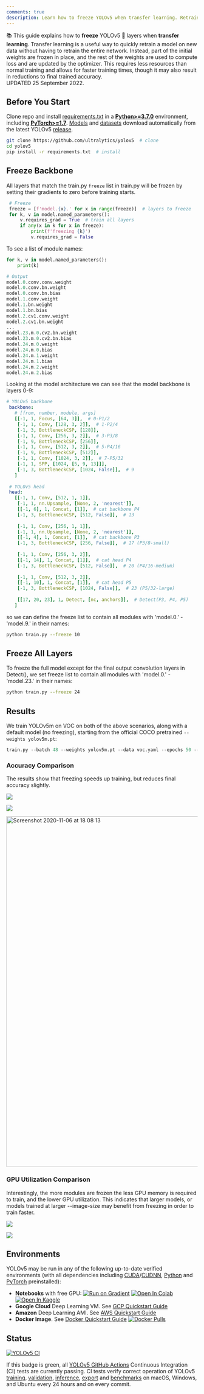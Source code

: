 ```yaml
---
comments: true
description: Learn how to freeze YOLOv5 when transfer learning. Retrain a pre-trained model on new data faster and with fewer resources.
---
```


📚 This guide explains how to **freeze** YOLOv5 🚀 layers when **transfer learning**. Transfer learning is a useful way to quickly retrain a model on new data without having to retrain the entire network. Instead, part of the initial weights are frozen in place, and the rest of the weights are used to compute loss and are updated by the optimizer. This requires less resources than normal training and allows for faster training times, though it may also result in reductions to final trained accuracy.  
UPDATED 25 September 2022.

## Before You Start

Clone repo and install [requirements.txt](https://github.com/ultralytics/yolov5/blob/master/requirements.txt) in a [**Python>=3.7.0**](https://www.python.org/) environment, including [**PyTorch>=1.7**](https://pytorch.org/get-started/locally/). [Models](https://github.com/ultralytics/yolov5/tree/master/models) and [datasets](https://github.com/ultralytics/yolov5/tree/master/data) download automatically from the latest YOLOv5 [release](https://github.com/ultralytics/yolov5/releases).

```bash
git clone https://github.com/ultralytics/yolov5  # clone
cd yolov5
pip install -r requirements.txt  # install
```

## Freeze Backbone

All layers that match the train.py `freeze` list in train.py will be frozen by setting their gradients to zero before training starts.

```python
 # Freeze 
 freeze = [f'model.{x}.' for x in range(freeze)]  # layers to freeze 
 for k, v in model.named_parameters(): 
     v.requires_grad = True  # train all layers 
     if any(x in k for x in freeze): 
         print(f'freezing {k}') 
         v.requires_grad = False 
```

To see a list of module names:

```python
for k, v in model.named_parameters():
    print(k)

# Output
model.0.conv.conv.weight
model.0.conv.bn.weight
model.0.conv.bn.bias
model.1.conv.weight
model.1.bn.weight
model.1.bn.bias
model.2.cv1.conv.weight
model.2.cv1.bn.weight
...
model.23.m.0.cv2.bn.weight
model.23.m.0.cv2.bn.bias
model.24.m.0.weight
model.24.m.0.bias
model.24.m.1.weight
model.24.m.1.bias
model.24.m.2.weight
model.24.m.2.bias
```

Looking at the model architecture we can see that the model backbone is layers 0-9:

```yaml
# YOLOv5 backbone 
 backbone: 
   # [from, number, module, args] 
   [[-1, 1, Focus, [64, 3]],  # 0-P1/2 
    [-1, 1, Conv, [128, 3, 2]],  # 1-P2/4 
    [-1, 3, BottleneckCSP, [128]], 
    [-1, 1, Conv, [256, 3, 2]],  # 3-P3/8 
    [-1, 9, BottleneckCSP, [256]], 
    [-1, 1, Conv, [512, 3, 2]],  # 5-P4/16 
    [-1, 9, BottleneckCSP, [512]], 
    [-1, 1, Conv, [1024, 3, 2]],  # 7-P5/32 
    [-1, 1, SPP, [1024, [5, 9, 13]]], 
    [-1, 3, BottleneckCSP, [1024, False]],  # 9 
   ] 
  
 # YOLOv5 head 
 head: 
   [[-1, 1, Conv, [512, 1, 1]], 
    [-1, 1, nn.Upsample, [None, 2, 'nearest']], 
    [[-1, 6], 1, Concat, [1]],  # cat backbone P4 
    [-1, 3, BottleneckCSP, [512, False]],  # 13 
  
    [-1, 1, Conv, [256, 1, 1]], 
    [-1, 1, nn.Upsample, [None, 2, 'nearest']], 
    [[-1, 4], 1, Concat, [1]],  # cat backbone P3 
    [-1, 3, BottleneckCSP, [256, False]],  # 17 (P3/8-small) 
  
    [-1, 1, Conv, [256, 3, 2]], 
    [[-1, 14], 1, Concat, [1]],  # cat head P4 
    [-1, 3, BottleneckCSP, [512, False]],  # 20 (P4/16-medium) 
  
    [-1, 1, Conv, [512, 3, 2]], 
    [[-1, 10], 1, Concat, [1]],  # cat head P5 
    [-1, 3, BottleneckCSP, [1024, False]],  # 23 (P5/32-large) 
  
    [[17, 20, 23], 1, Detect, [nc, anchors]],  # Detect(P3, P4, P5) 
   ] 
```

so we can define the freeze list to contain all modules with 'model.0.' - 'model.9.' in their names:

```bash
python train.py --freeze 10
```

## Freeze All Layers

To freeze the full model except for the final output convolution layers in Detect(), we set freeze list to contain all modules with 'model.0.' - 'model.23.' in their names:

```bash
python train.py --freeze 24
```

## Results

We train YOLOv5m on VOC on both of the above scenarios, along with a default model (no freezing), starting from the official COCO pretrained `--weights yolov5m.pt`:

```python
train.py --batch 48 --weights yolov5m.pt --data voc.yaml --epochs 50 --cache --img 512 --hyp hyp.finetune.yaml
```

### Accuracy Comparison

The results show that freezing speeds up training, but reduces final accuracy slightly.

![](https://user-images.githubusercontent.com/26833433/98394454-11579f80-205b-11eb-8e57-d8318e1cc2f8.png)

![](https://user-images.githubusercontent.com/26833433/98394459-13216300-205b-11eb-871b-49e20691a423.png)

<img width="922" alt="Screenshot 2020-11-06 at 18 08 13" src="https://user-images.githubusercontent.com/26833433/98394485-22081580-205b-11eb-9e37-1f9869fe91d8.png">

### GPU Utilization Comparison

Interestingly, the more modules are frozen the less GPU memory is required to train, and the lower GPU utilization. This indicates that larger models, or models trained at larger --image-size may benefit from freezing in order to train faster.

![](https://user-images.githubusercontent.com/26833433/98394920-c2f6d080-205b-11eb-9611-fd68522b4e0e.png)

![](https://user-images.githubusercontent.com/26833433/98394918-bf634980-205b-11eb-948d-311036ef9325.png)

## Environments

YOLOv5 may be run in any of the following up-to-date verified environments (with all dependencies including [CUDA](https://developer.nvidia.com/cuda)/[CUDNN](https://developer.nvidia.com/cudnn), [Python](https://www.python.org/) and [PyTorch](https://pytorch.org/) preinstalled):

- **Notebooks** with free GPU: <a href="https://bit.ly/yolov5-paperspace-notebook"><img src="https://assets.paperspace.io/img/gradient-badge.svg" alt="Run on Gradient"></a> <a href="https://colab.research.google.com/github/ultralytics/yolov5/blob/master/tutorial.ipynb"><img src="https://colab.research.google.com/assets/colab-badge.svg" alt="Open In Colab"></a> <a href="https://www.kaggle.com/ultralytics/yolov5"><img src="https://kaggle.com/static/images/open-in-kaggle.svg" alt="Open In Kaggle"></a>
- **Google Cloud** Deep Learning VM. See [GCP Quickstart Guide](https://docs.ultralytics.com/yolov5/environments/google_cloud_quickstart_tutorial/)
- **Amazon** Deep Learning AMI. See [AWS Quickstart Guide](https://docs.ultralytics.com/yolov5/environments/aws_quickstart_tutorial/)
- **Docker Image**. See [Docker Quickstart Guide](https://docs.ultralytics.com/yolov5/environments/docker_image_quickstart_tutorial/) <a href="https://hub.docker.com/r/ultralytics/yolov5"><img src="https://img.shields.io/docker/pulls/ultralytics/yolov5?logo=docker" alt="Docker Pulls"></a>

## Status

<a href="https://github.com/ultralytics/yolov5/actions/workflows/ci-testing.yml"><img src="https://github.com/ultralytics/yolov5/actions/workflows/ci-testing.yml/badge.svg" alt="YOLOv5 CI"></a>

If this badge is green, all [YOLOv5 GitHub Actions](https://github.com/ultralytics/yolov5/actions) Continuous Integration (CI) tests are currently passing. CI tests verify correct operation of YOLOv5 [training](https://github.com/ultralytics/yolov5/blob/master/train.py), [validation](https://github.com/ultralytics/yolov5/blob/master/val.py), [inference](https://github.com/ultralytics/yolov5/blob/master/detect.py), [export](https://github.com/ultralytics/yolov5/blob/master/export.py) and [benchmarks](https://github.com/ultralytics/yolov5/blob/master/benchmarks.py) on macOS, Windows, and Ubuntu every 24 hours and on every commit.